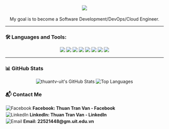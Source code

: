 <h1 align="center">
  <img src="https://readme-typing-svg.herokuapp.com?font=Fira+Code&size=26&pause=1000&color=00FFFF&center=true&vCenter=true&width=430&lines=I'm+Thuan+Tran+Van" />
</h1>

<p align="center">My goal is to become a Software Development/DevOps/Cloud Engineer.</p>

---

### 🛠️ Languages and Tools:

<p align="center">
  <img src="https://img.shields.io/badge/C%23-239120?style=for-the-badge&logo=c-sharp&logoColor=white"/>
  <img src="https://img.shields.io/badge/Java-007396?style=for-the-badge&logo=java&logoColor=white"/>
  <img src="https://img.shields.io/badge/JavaScript-F7DF1E?style=for-the-badge&logo=javascript&logoColor=black"/>
  <img src="https://img.shields.io/badge/TypeScript-3178C6?style=for-the-badge&logo=typescript&logoColor=white"/>
  <img src="https://img.shields.io/badge/HCL-FF69B4?style=for-the-badge&logo=terraform&logoColor=white"/>
  <img src="https://img.shields.io/badge/Shell-4EAA25?style=for-the-badge&logo=gnu-bash&logoColor=white"/>
  <img src="https://img.shields.io/badge/HTML5-E34F26?style=for-the-badge&logo=html5&logoColor=white"/>
  <img src="https://img.shields.io/badge/CSS3-1572B6?style=for-the-badge&logo=css3&logoColor=white"/>
</p>

---

### 📊 GitHub Stats

<p align="center">
  <img src="https://github-readme-stats.vercel.app/api?username=thuantv-uit&show_icons=true&theme=radical&count_private=true" alt="thuantv-uit's GitHub Stats" />
  <img src="https://github-readme-stats.vercel.app/api/top-langs/?username=thuantv-uit&layout=compact&theme=radical&langs_count=8" alt="Top Languages" />
</p>

### 📬 Contact Me

<div align="left">
<a href="https://www.facebook.com/tran.thuan.225020" target="_blank" style="text-decoration: none; display: inline-block; margin: 2px;">
  <img src="https://img.icons8.com/color/24/facebook.png" alt="Facebook" />
  <strong> Facebook: Thuan Tran Van - Facebook </strong>
</a>
<br/>

<a href="https://www.linkedin.com/in/thuan-tran-van-6a41a333b/" target="_blank" style="text-decoration: none; display: inline-block; margin: 2px;">
  <img src="https://img.icons8.com/color/24/linkedin.png" alt="LinkedIn" />
  <strong> LinkedIn: Thuan Tran Van - LinkedIn </strong>
</a>
<br/>

<a href="mailto:22521448@gm.uit.edu.vn" target="_blank" style="text-decoration: none; display: inline-block; margin: 2px;">
  <img src="https://img.icons8.com/color/24/gmail.png" alt="Email" />
  <strong> Email: 22521448@gm.uit.edu.vn </strong>
</a>

</div>
